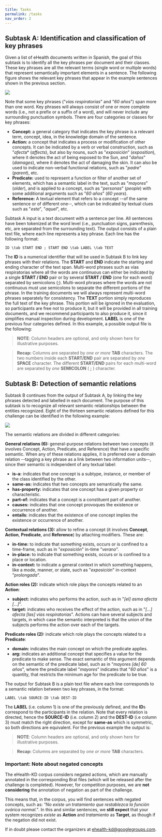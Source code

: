 ```yaml
---
title: Tasks
permalink: /tasks
nav_order: 2
---
```


## Subtask A: Identification and classification of key phrases

Given a list of eHealth documents written in Spanish, the goal of this subtask is to identify all the key phrases per document and their classes. These key phrases are all the relevant terms (single word or multiple words) that represent semantically important elements in a sentence. The following figure shows the relevant key phrases that appear in the example sentences shown in the previous section.

![](img/task_a.png)

Note that some key phrases ("*vías respiratorias*" and "*60 años*") span more than one word. Key phrases will always consist of one or more complete words (i.e., not a prefix or a suffix of a word), and will never include any surrounding punctuation symbols.
There are four categories or classes for key phrases:

* **Concept:** a general category that indicates the key phrase is a relevant term, concept, idea, in the knowledge domain of the sentence.
* **Action:** a concept that indicates a process or modification of other concepts. It can be indicated by a verb or verbal construction, such as "*afect*a* (*affects*), but also by nouns, such as "*exposición*" (*exposition*), where it denotes the act of being exposed to the Sun, and "*daños*" (*damages*), where it denotes the act of damaging the skin. It can also be used to indicate non-verbal functional relations, such as "*padre*" (*parent*), etc.
* **Predicate:** used to represent a function or filter of another set of elements, which has a semantic label in the text, such as "*mayores*" (*older*), and is applied to a concept, such as "*personas*" (*people*) with some additional arguments such as "*60 años*" (*60 years*).
* **Reference:** A textual element that refers to a concept --of the same sentence or of different one--, which can be indicated by textual clues such as "*esta*", "*aquel*", etc.

Subtask A input is a text document with a sentence per line. All sentences have been tokenized at the word level (i.e., punctuation signs, parenthesis, etc, are separated from the surrounding text). The output consists of a plain text file, where each line represents a key phrase. Each line has the following format:

```
ID \tab START END ; START END \tab LABEL \tab TEXT
```

The **ID** is a numerical identifier that will be used in Subtask B to link key phrases with their relations. The **START** and **END** indicate the starting and ending character of the text span. Multi-word phrases such as vías respiratorias where all the words are continuous can either be indicated by a single **START / END** pair or by several **START / END** (one for each word) separated by semicolons (;). Multi-word phrases where the words are not continuous must use semicolons to separate the different portions of the phrase. In the training documents we will always represent multi-word phrases separately for consistency.
The **TEXT** portion simply reproduces the full text of the key phrase. This portion will be ignored in the evaluation, so participants are free not to produce it, but it will be provided in all training documents, and we recommend participants to also produce it, since it simplifies manual inspection during development.
**LABEL** is one of the previous four categories defined. In this example, a possible output file is the following:

<script class="sample" src="https://gist-it.appspot.com/github/knowledge-learning/ehealthkd-v2/blob/master/docs/sample_output_a.txt?footer=minimal"></script>

> **NOTE**: Column headers are optional, and only shown here for illustrative purposes.

> **Recap:** Columns are separated by _one or more_ **TAB** characters. The two numbers inside each **START/END** pair are separated by _one_ **SPACE** character. The different **START/END** pairs for each multi-word are separated by _one_ **SEMICOLON** ( **;** ) character.

## Subtask B: Detection of semantic relations

Subtask B continues from the output of Subtask A, by linking the key phrases detected and labelled in each document. The purpose of this subtask is to recognize all relevant semantic relationships between the entities recognized. Eight of the thirteen semantic relations defined for this challenge can be identified in the following example:

![](img/task_b.png)

The semantic relations are divided in different categories:

**General relations (6):** general-purpose relations between two concepts (it involves Concept, Action, Predicate, and Reference) that have a specific semantic. When any of these relations applies, it is preferred over a domain relation --tagging a key phrase as a link between two information units--, since their
semantic is independent of any textual label:

* **is-a:** indicates that one concept is a subtype, instance, or member of the class identified by the other.
* **same-as:** indicates that two concepts are semantically the same.
* **has-property:** indicates that one concept has a given property or characteristic.
* **part-of:** indicates that a concept is a constituent part of another.
* **causes:** indicates that one concept provoques the existence or occurrence of another.
* **entails:** indicates that the existence of one concept implies the existence or occurrence of another.

**Contextual relations (3):** allow to refine a concept (it involves **Concept**, **Action**, **Predicate**, and **Reference**) by attaching modifiers. These are:

* **in-time:** to indicate that something exists, occurs or is confined to a time-frame, such as in "*exposición*" in-time "*verano*".
* **in-place:** to indicate that something exists, occurs or is confined to a place or location.
* **in-context:** to indicate a general context in which something happens, like a mode, manner, or state, such as "*exposición*" in-context "*prolongada*".

**Action roles (2):** indicate which role plays the concepts related to an **Action**:

* **subject:** indicates who performs the action, such as in "*[el] asma afecta [...]*".
* **target:** indicates who receives the effect of the action, such as in "*[...] afecta [las] vías respiratorias*".
Actions can have several subjects and targets, in which case the semantic interpreted is that the union of the subjects performs the action over each of the targets.

**Predicate roles (2):** indicate which role plays the concepts related to a **Predicate**:

* **domain:** indicates the main concept on which the predicate applies.
* **arg:** indicates an additional concept that specifies a value for the predicate to make sense. The exact semantic of this argument depends on the semantic of the predicate label, such as in "*mayores [de] 60 años*", where the predicate label "*mayores*" indicates that "*60 años*" is a quantity, that restricts the minimum age for the predicate to be true.

The output for Subtask B is a plain text file where each line corresponds to a semantic relation between two key phrases, in the format:

```
LABEL \tab SOURCE-ID \tab DEST-ID
```

The **LABEL** (i.e. column 1) is one of the previously defined, and the **ID**s correspond to the participants in the relation. Note that every relation is directed, hence the **SOURCE-ID** (i.e. column 2) and the **DEST-ID** (i.e column 3) must match the right direction, except for **same-as** which is symmetric, so both directions are equivalent. For the previous example the output is:

<script class="sample" src="https://gist-it.appspot.com/github/knowledge-learning/ehealthkd-v2/blob/master/docs/sample_output_b.txt?footer=minimal"></script>

> **NOTE**: Column headers are optional, and only shown here for illustrative purposes.

> **Recap:** Columns are separated by _one or more_ **TAB** characters.

### Important: Note about negated concepts

The eHealth-KD corpus considers negated actions, which are manually annotated in the corresponding Brat files (which will be released after the challenge is completed). However, for competition purposes, we are **not considering** the annotation of negation as part of the challenge.

This means that, in the corpus, you will find sentences with negated concepts, such as: _"No existe un tratamiento que restablezca la función ovárica normal."_. In this and similar sentences, we **still expect** that your system recognizes _existe_ as **Action** and _tratamiento_ as **Target**, as though if the negation did not exist.

If in doubt please contact the organizers at [ehealth-kd@googlegroups.com](mailto:ehealth-kd@googlegroups.com).
